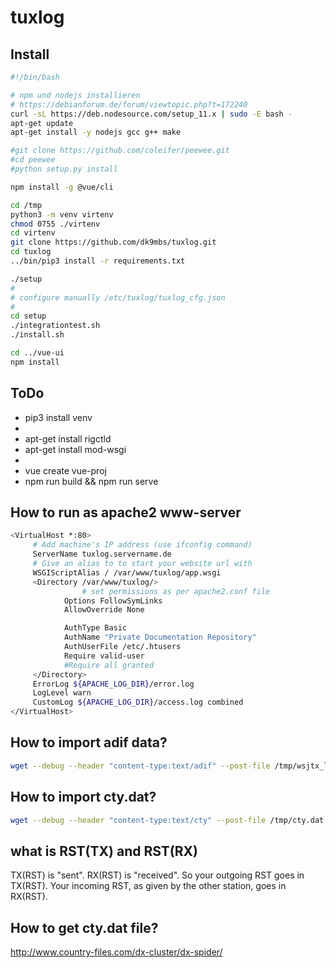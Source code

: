 # tuxlog

## Install
```bash
#!/bin/bash

# npm und nodejs installieren
# https://debianforum.de/forum/viewtopic.php?t=172240
curl -sL https://deb.nodesource.com/setup_11.x | sudo -E bash -
apt-get update
apt-get install -y nodejs gcc g++ make

#git clone https://github.com/coleifer/peewee.git
#cd peewee
#python setup.py install

npm install -g @vue/cli

cd /tmp
python3 -m venv virtenv
chmod 0755 ./virtenv
cd virtenv
git clone https://github.com/dk9mbs/tuxlog.git
cd tuxlog
../bin/pip3 install -r requirements.txt

./setup
#
# configure manually /etc/tuxlog/tuxlog_cfg.json
#
cd setup
./integrationtest.sh
./install.sh

cd ../vue-ui
npm install

```


## ToDo

* pip3 install venv
* 
* apt-get install rigctld
* apt-get install mod-wsgi
* 
* vue create vue-proj
* npm run build && npm run serve 

## How to run as apache2 www-server

```bash
<VirtualHost *:80>
     # Add machine's IP address (use ifconfig command)
     ServerName tuxlog.servername.de
     # Give an alias to to start your website url with
     WSGIScriptAlias / /var/www/tuxlog/app.wsgi
     <Directory /var/www/tuxlog/>
                # set permissions as per apache2.conf file
            Options FollowSymLinks
            AllowOverride None

            AuthType Basic
            AuthName "Private Documentation Repository"
            AuthUserFile /etc/.htusers
            Require valid-user
            #Require all granted
     </Directory>
     ErrorLog ${APACHE_LOG_DIR}/error.log
     LogLevel warn
     CustomLog ${APACHE_LOG_DIR}/access.log combined
</VirtualHost>
```


## How to import adif data?

```bash
wget --debug --header "content-type:text/adif" --post-file /tmp/wsjtx_log.adi -O - http://username:password@localhost:80/api/v1.0/import/LogLogs?logbook_id=dk9mbs 
```
## How to import cty.dat?

```bash
wget --debug --header "content-type:text/cty" --post-file /tmp/cty.dat -O -http://username:password@localhost:5000/api/v1.0/import/LogDxcc
```


## what is RST(TX) and RST(RX) 

TX(RST) is "sent". RX(RST) is "received". So your outgoing RST goes in TX(RST). Your incoming RST, as given by the other station, goes in RX(RST).


## How to get cty.dat file?

http://www.country-files.com/dx-cluster/dx-spider/
